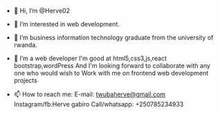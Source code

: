 - 👋 Hi, I’m @Herve02
- 👀 I’m interested in web development.
- 🌱 I’m business information technology  graduate from the university of rwanda.
- 💞️ I’m a web developer
I'm good at html5,css3,js,react bootstrap,wordPress
And I'm looking forward to collaborate with any one who would wish to
Work with me on frontend web development projects 

- 📫 How to reach me: E-mail: twubaherve@gmail.com
             Instagram/fb:Herve gabiro
             Call/whatsapp: +250785234933
              

<!---
Herve02/Herve02 is a ✨ special ✨ repository because its `README.md` (this file) appears on your GitHub profile.
You can click the Preview link to take a look at your changes.
--->
